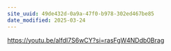 ```yaml
---
site_uuid: 49de432d-0a9a-47f0-b978-302ed467be85
date_modified: 2025-03-24
---
```



https://youtu.be/alfdI7S6wCY?si=rasFgW4NDdb0Brag